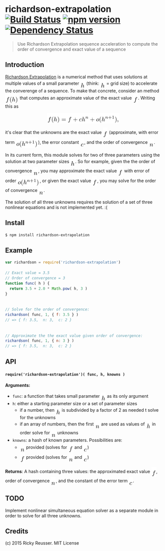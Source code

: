 # richardson-extrapolation [![Build Status](https://travis-ci.org/scijs/richardson-extrapolation.svg)](https://travis-ci.org/scijs/richardson-extrapolation) [![npm version](https://badge.fury.io/js/richardson-extrapolation.svg)](http://badge.fury.io/js/richardson-extrapolation) [![Dependency Status](https://david-dm.org/scijs/richardson-extrapolation.svg)](https://david-dm.org/scijs/richardson-extrapolation)

> Use Richardson Extrapolation sequence acceleration to compute the order of convergence and exact value of a sequence


## Introduction

[Richardson Extrapolation](https://en.wikipedia.org/wiki/Richardson_extrapolation) is a numerical method that uses solutions at multiple values of a small parameter <img alt="h" valign="middle" src="images/h-d2416e63ed.png" width="15.5" height="28"> (think: <img alt="h" valign="middle" src="images/h-d2416e63ed.png" width="15.5" height="28"> = grid size) to accelerate the converenge of a sequence. To make that concrete, consider an method <img alt="f&lpar;h&rpar;" valign="middle" src="images/fh-7ecfa6f948.png" width="43" height="33"> that computes an approximate value of the exact value <img alt="f" valign="middle" src="images/f-b0a854bbc1.png" width="16" height="32">. Writing this as <p align="center"><img alt="f&lpar;h&rpar; &equals; f &plus; c h&Hat;n &plus; o&lpar;h&Hat;&lcub;n&plus;1&rcub;&rpar;&comma;" valign="middle" src="images/fh-f-c-hn-ohn1-935ed4e5b7.png" width="234.5" height="33"></p> it's clear that the unknowns are the exact value <img alt="f" valign="middle" src="images/f-b0a854bbc1.png" width="16" height="32"> (approximate, with error term <img alt="o&lpar;h&Hat;&lcub;n&plus;1&rcub;&rpar;" valign="middle" src="images/ohn1-f6eda3a0f1.png" width="72" height="33">), the error constant <img alt="c" valign="middle" src="images/c-72c50696c9.png" width="13" height="28">, and the order of convergence <img alt="n" valign="middle" src="images/n-e9679e0049.png" width="16" height="28">.

In its current form, this module solves for two of three parameters using the solution at two parameter sizes <img alt="h" valign="middle" src="images/h-d2416e63ed.png" width="15.5" height="28">. So for example, given the the order of convergence <img alt="n" valign="middle" src="images/n-e9679e0049.png" width="16" height="28">, you may approximate the exact value <img alt="f" valign="middle" src="images/f-b0a854bbc1.png" width="16" height="32"> with error of order <img alt="o&lpar;h&Hat;&lcub;n&plus;1&rcub;&rpar;" valign="middle" src="images/ohn1-f6eda3a0f1.png" width="72" height="33">, or given the exact value <img alt="f" valign="middle" src="images/f-b0a854bbc1.png" width="16" height="32">, you may solve for the order of convergence <img alt="n" valign="middle" src="images/n-e9679e0049.png" width="16" height="28">.

The solution of all three unknowns requires the solution of a set of three nonlinear equations and is not implemented yet. :(

## Install

```bash
$ npm install richardson-extrapolation
```

## Example

```javascript
var richardson = require('richardson-extrapolation')

// Exact value = 3.5
// Order of convergence = 3
function func( h ) {
  return 3.5 + 2.0 * Math.pow( h, 3 )
}


// Solve for the order of convergence:
richardson( func, 1, { f: 3.5 } )
// => { f: 3.5,  n: 3,  c: 2 }


// Approximate the the exact value given order of convergence:
richardson( func, 1, { n: 3 } )
// => { f: 3.5,  n: 3,  c: 2 }
```


## API

#### `require('richardson-extrapolation')( func, h, knowns )`
**Arguments:**
- `func`: a function that takes small parameter <img alt="h" valign="middle" src="images/h-d2416e63ed.png" width="15.5" height="28"> as its only argument
- `h`: either a starting parameter size or a set of parameter sizes
  - if a number, then <img alt="h" valign="middle" src="images/h-d2416e63ed.png" width="15.5" height="28"> is subdivided by a factor of 2 as needed t solve for the unknowns
  - if an array of numbers, then the first <img alt="n" valign="middle" src="images/n-e9679e0049.png" width="16" height="28"> are used as values of <img alt="h" valign="middle" src="images/h-d2416e63ed.png" width="15.5" height="28"> in order solve for <img alt="n" valign="middle" src="images/n-e9679e0049.png" width="16" height="28"> unknowns
- `knowns`: a hash of known parameters. Possibilities are:
  - <img alt="n" valign="middle" src="images/n-e9679e0049.png" width="16" height="28"> provided (solves for <img alt="f" valign="middle" src="images/f-b0a854bbc1.png" width="16" height="32"> and <img alt="c" valign="middle" src="images/c-72c50696c9.png" width="13" height="28">)
  - <img alt="f" valign="middle" src="images/f-b0a854bbc1.png" width="16" height="32"> provided (solves for <img alt="n" valign="middle" src="images/n-e9679e0049.png" width="16" height="28"> and <img alt="c" valign="middle" src="images/c-72c50696c9.png" width="13" height="28">)

**Returns**: A hash containing three values: the approximated exact value <img alt="f" valign="middle" src="images/f-b0a854bbc1.png" width="16" height="32">, order of convergence <img alt="n" valign="middle" src="images/n-e9679e0049.png" width="16" height="28">, and the constant of the error term <img alt="c" valign="middle" src="images/c-72c50696c9.png" width="13" height="28">.

## TODO

Implement nonlinear simultaneous equation solver as a separate module in order to solve for all three unknowns.

## Credits

(c) 2015 Ricky Reusser. MIT License